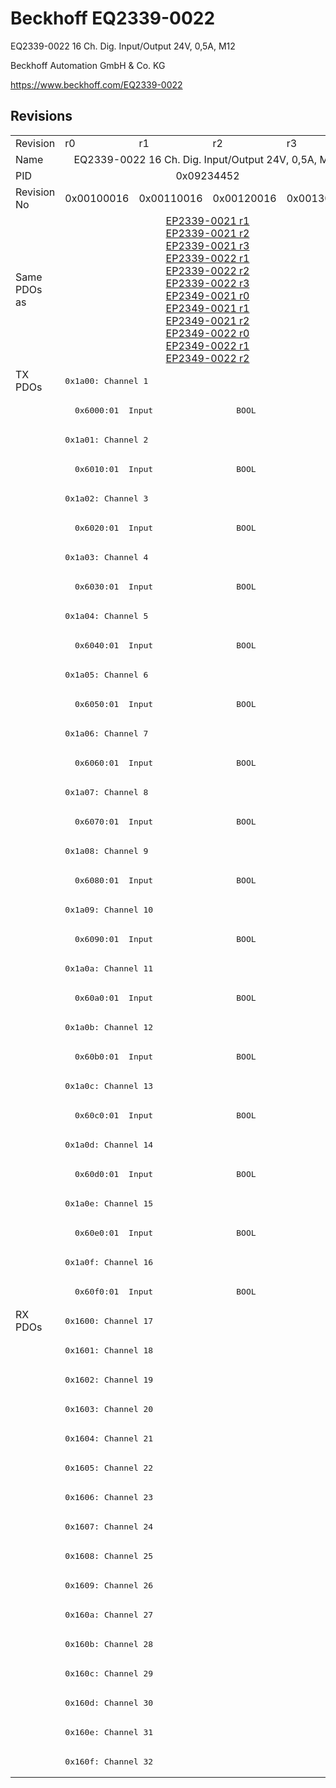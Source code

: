 # Beckhoff EQ2339-0022

EQ2339-0022 16 Ch. Dig. Input/Output 24V, 0,5A, M12

Beckhoff Automation GmbH & Co. KG

https://www.beckhoff.com/EQ2339-0022

## Revisions
<table>
<tr >
<td>Revision</td>
<td>r0</td>
<td>r1</td>
<td>r2</td>
<td>r3</td>
</tr>
<tr >
<td>Name</td>
<td colspan=4 align="center">EQ2339-0022 16 Ch. Dig. Input/Output 24V, 0,5A, M12</td>
</tr>
<tr >
<td>PID</td>
<td colspan=4 align="center">0x09234452</td>
</tr>
<tr >
<td>Revision No</td>
<td>0x00100016</td>
<td>0x00110016</td>
<td>0x00120016</td>
<td>0x00130016</td>
</tr>
<tr >
<td>Same PDOs as</td>
<td colspan=4 align="center"><a href="EP2339-0021">EP2339-0021 r1</a><br/><a href="EP2339-0021">EP2339-0021 r2</a><br/><a href="EP2339-0021">EP2339-0021 r3</a><br/><a href="EP2339-0022">EP2339-0022 r1</a><br/><a href="EP2339-0022">EP2339-0022 r2</a><br/><a href="EP2339-0022">EP2339-0022 r3</a><br/><a href="EP2349-0021">EP2349-0021 r0</a><br/><a href="EP2349-0021">EP2349-0021 r1</a><br/><a href="EP2349-0021">EP2349-0021 r2</a><br/><a href="EP2349-0022">EP2349-0022 r0</a><br/><a href="EP2349-0022">EP2349-0022 r1</a><br/><a href="EP2349-0022">EP2349-0022 r2</a></td>
</tr>
<tr class="txpdo pdosection">
<td rowspan=32 valign=top>TX PDOs</td>
<td colspan=4 align="left"><pre>0x1a00: Channel 1</pre></td>
<td></td>
</tr>
<tr class="txpdo">
<td colspan=4 align="left"><pre>  0x6000:01  Input                 BOOL</pre></td>
</tr>
<tr class="txpdo pdosection">
<td colspan=4 align="left"><pre>0x1a01: Channel 2</pre></td>
</tr>
<tr class="txpdo">
<td colspan=4 align="left"><pre>  0x6010:01  Input                 BOOL</pre></td>
</tr>
<tr class="txpdo pdosection">
<td colspan=4 align="left"><pre>0x1a02: Channel 3</pre></td>
</tr>
<tr class="txpdo">
<td colspan=4 align="left"><pre>  0x6020:01  Input                 BOOL</pre></td>
</tr>
<tr class="txpdo pdosection">
<td colspan=4 align="left"><pre>0x1a03: Channel 4</pre></td>
</tr>
<tr class="txpdo">
<td colspan=4 align="left"><pre>  0x6030:01  Input                 BOOL</pre></td>
</tr>
<tr class="txpdo pdosection">
<td colspan=4 align="left"><pre>0x1a04: Channel 5</pre></td>
</tr>
<tr class="txpdo">
<td colspan=4 align="left"><pre>  0x6040:01  Input                 BOOL</pre></td>
</tr>
<tr class="txpdo pdosection">
<td colspan=4 align="left"><pre>0x1a05: Channel 6</pre></td>
</tr>
<tr class="txpdo">
<td colspan=4 align="left"><pre>  0x6050:01  Input                 BOOL</pre></td>
</tr>
<tr class="txpdo pdosection">
<td colspan=4 align="left"><pre>0x1a06: Channel 7</pre></td>
</tr>
<tr class="txpdo">
<td colspan=4 align="left"><pre>  0x6060:01  Input                 BOOL</pre></td>
</tr>
<tr class="txpdo pdosection">
<td colspan=4 align="left"><pre>0x1a07: Channel 8</pre></td>
</tr>
<tr class="txpdo">
<td colspan=4 align="left"><pre>  0x6070:01  Input                 BOOL</pre></td>
</tr>
<tr class="txpdo pdosection">
<td colspan=4 align="left"><pre>0x1a08: Channel 9</pre></td>
</tr>
<tr class="txpdo">
<td colspan=4 align="left"><pre>  0x6080:01  Input                 BOOL</pre></td>
</tr>
<tr class="txpdo pdosection">
<td colspan=4 align="left"><pre>0x1a09: Channel 10</pre></td>
</tr>
<tr class="txpdo">
<td colspan=4 align="left"><pre>  0x6090:01  Input                 BOOL</pre></td>
</tr>
<tr class="txpdo pdosection">
<td colspan=4 align="left"><pre>0x1a0a: Channel 11</pre></td>
</tr>
<tr class="txpdo">
<td colspan=4 align="left"><pre>  0x60a0:01  Input                 BOOL</pre></td>
</tr>
<tr class="txpdo pdosection">
<td colspan=4 align="left"><pre>0x1a0b: Channel 12</pre></td>
</tr>
<tr class="txpdo">
<td colspan=4 align="left"><pre>  0x60b0:01  Input                 BOOL</pre></td>
</tr>
<tr class="txpdo pdosection">
<td colspan=4 align="left"><pre>0x1a0c: Channel 13</pre></td>
</tr>
<tr class="txpdo">
<td colspan=4 align="left"><pre>  0x60c0:01  Input                 BOOL</pre></td>
</tr>
<tr class="txpdo pdosection">
<td colspan=4 align="left"><pre>0x1a0d: Channel 14</pre></td>
</tr>
<tr class="txpdo">
<td colspan=4 align="left"><pre>  0x60d0:01  Input                 BOOL</pre></td>
</tr>
<tr class="txpdo pdosection">
<td colspan=4 align="left"><pre>0x1a0e: Channel 15</pre></td>
</tr>
<tr class="txpdo">
<td colspan=4 align="left"><pre>  0x60e0:01  Input                 BOOL</pre></td>
</tr>
<tr class="txpdo pdosection">
<td colspan=4 align="left"><pre>0x1a0f: Channel 16</pre></td>
</tr>
<tr class="txpdo">
<td colspan=4 align="left"><pre>  0x60f0:01  Input                 BOOL</pre></td>
</tr>
<tr class="rxpdo pdosection">
<td rowspan=16 valign=top>RX PDOs</td>
<td colspan=4 align="left"><pre>0x1600: Channel 17</pre></td>
<td></td>
</tr>
<tr class="rxpdo pdosection">
<td colspan=4 align="left"><pre>0x1601: Channel 18</pre></td>
</tr>
<tr class="rxpdo pdosection">
<td colspan=4 align="left"><pre>0x1602: Channel 19</pre></td>
</tr>
<tr class="rxpdo pdosection">
<td colspan=4 align="left"><pre>0x1603: Channel 20</pre></td>
</tr>
<tr class="rxpdo pdosection">
<td colspan=4 align="left"><pre>0x1604: Channel 21</pre></td>
</tr>
<tr class="rxpdo pdosection">
<td colspan=4 align="left"><pre>0x1605: Channel 22</pre></td>
</tr>
<tr class="rxpdo pdosection">
<td colspan=4 align="left"><pre>0x1606: Channel 23</pre></td>
</tr>
<tr class="rxpdo pdosection">
<td colspan=4 align="left"><pre>0x1607: Channel 24</pre></td>
</tr>
<tr class="rxpdo pdosection">
<td colspan=4 align="left"><pre>0x1608: Channel 25</pre></td>
</tr>
<tr class="rxpdo pdosection">
<td colspan=4 align="left"><pre>0x1609: Channel 26</pre></td>
</tr>
<tr class="rxpdo pdosection">
<td colspan=4 align="left"><pre>0x160a: Channel 27</pre></td>
</tr>
<tr class="rxpdo pdosection">
<td colspan=4 align="left"><pre>0x160b: Channel 28</pre></td>
</tr>
<tr class="rxpdo pdosection">
<td colspan=4 align="left"><pre>0x160c: Channel 29</pre></td>
</tr>
<tr class="rxpdo pdosection">
<td colspan=4 align="left"><pre>0x160d: Channel 30</pre></td>
</tr>
<tr class="rxpdo pdosection">
<td colspan=4 align="left"><pre>0x160e: Channel 31</pre></td>
</tr>
<tr class="rxpdo pdosection">
<td colspan=4 align="left"><pre>0x160f: Channel 32</pre></td>
</tr>
</table>
